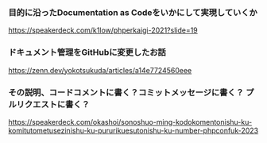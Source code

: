 ### 目的に沿ったDocumentation as Codeをいかにして実現していくか

https://speakerdeck.com/k1low/phperkaigi-2021?slide=19

### ドキュメント管理をGitHubに変更したお話

https://zenn.dev/yokotsukuda/articles/a14e7724560eee

### その説明、コードコメントに書く？コミットメッセージに書く？ プルリクエストに書く？

https://speakerdeck.com/okashoi/sonoshuo-ming-kodokomentonishu-ku-komitutometusezinishu-ku-pururikuesutonishu-ku-number-phpconfuk-2023
